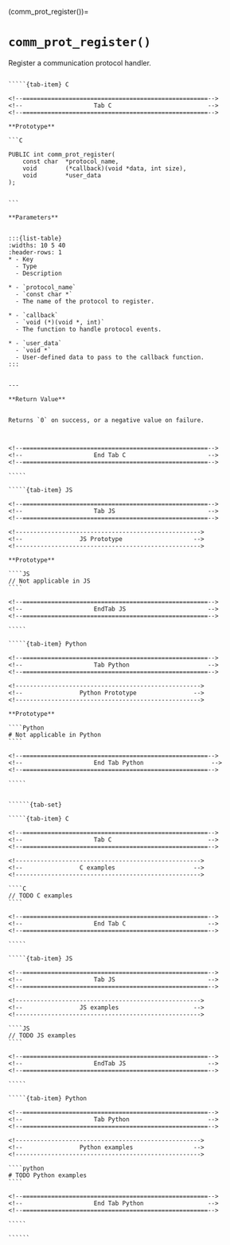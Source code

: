 

<!-- ============================================================== -->
(comm_prot_register())=
# `comm_prot_register()`
<!-- ============================================================== -->


Register a communication protocol handler.
        

<!------------------------------------------------------------>
<!--                    Prototypes                          -->
<!------------------------------------------------------------>

``````{tab-set}

`````{tab-item} C

<!--====================================================-->
<!--                    Tab C                           -->
<!--====================================================-->

**Prototype**

```C

PUBLIC int comm_prot_register(
    const char  *protocol_name,
    void        (*callback)(void *data, int size),
    void        *user_data
);
        

```

**Parameters**


:::{list-table}
:widths: 10 5 40
:header-rows: 1
* - Key
  - Type
  - Description

* - `protocol_name`
  - `const char *`
  - The name of the protocol to register.

* - `callback`
  - `void (*)(void *, int)`
  - The function to handle protocol events.

* - `user_data`
  - `void *`
  - User-defined data to pass to the callback function.
:::
        

---

**Return Value**


Returns `0` on success, or a negative value on failure.
        


<!--====================================================-->
<!--                    End Tab C                       -->
<!--====================================================-->

`````

`````{tab-item} JS

<!--====================================================-->
<!--                    Tab JS                          -->
<!--====================================================-->

<!---------------------------------------------------->
<!--                JS Prototype                    -->
<!---------------------------------------------------->

**Prototype**

````JS
// Not applicable in JS
````

<!--====================================================-->
<!--                    EndTab JS                       -->
<!--====================================================-->

`````

`````{tab-item} Python

<!--====================================================-->
<!--                    Tab Python                      -->
<!--====================================================-->

<!---------------------------------------------------->
<!--                Python Prototype                -->
<!---------------------------------------------------->

**Prototype**

````Python
# Not applicable in Python
````

<!--====================================================-->
<!--                    End Tab Python                   -->
<!--====================================================-->

`````

``````

<!------------------------------------------------------------>
<!--                    Examples                            -->
<!------------------------------------------------------------>

```````{dropdown} Examples

``````{tab-set}

`````{tab-item} C

<!--====================================================-->
<!--                    Tab C                           -->
<!--====================================================-->

<!---------------------------------------------------->
<!--                C examples                      -->
<!---------------------------------------------------->

````C
// TODO C examples
````

<!--====================================================-->
<!--                    End Tab C                       -->
<!--====================================================-->

`````

`````{tab-item} JS

<!--====================================================-->
<!--                    Tab JS                          -->
<!--====================================================-->

<!---------------------------------------------------->
<!--                JS examples                     -->
<!---------------------------------------------------->

````JS
// TODO JS examples
````

<!--====================================================-->
<!--                    EndTab JS                       -->
<!--====================================================-->

`````

`````{tab-item} Python

<!--====================================================-->
<!--                    Tab Python                      -->
<!--====================================================-->

<!---------------------------------------------------->
<!--                Python examples                 -->
<!---------------------------------------------------->

````python
# TODO Python examples
````

<!--====================================================-->
<!--                    End Tab Python                  -->
<!--====================================================-->

`````

``````

```````

